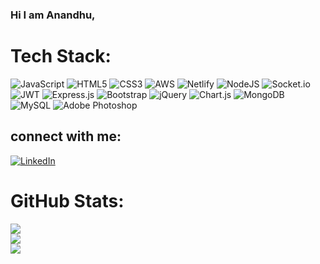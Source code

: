 ### Hi I am Anandhu,
#### 


#  Tech Stack:

![JavaScript](https://img.shields.io/badge/javascript-%23323330.svg?style=flat&logo=javascript&logoColor=%23F7DF1E) ![HTML5](https://img.shields.io/badge/html5-%23E34F26.svg?style=flat&logo=html5&logoColor=white) ![CSS3](https://img.shields.io/badge/css3-%231572B6.svg?style=flat&logo=css3&logoColor=white) ![AWS](https://img.shields.io/badge/AWS-%23FF9900.svg?style=flat&logo=amazon-aws&logoColor=white) ![Netlify](https://img.shields.io/badge/netlify-%23000000.svg?style=flat&logo=netlify&logoColor=#00C7B7) ![NodeJS](https://img.shields.io/badge/node.js-6DA55F?style=flat&logo=node.js&logoColor=white) ![Socket.io](https://img.shields.io/badge/Socket.io-black?style=flat&logo=socket.io&badgeColor=010101) ![JWT](https://img.shields.io/badge/JWT-black?style=flat&logo=JSON%20web%20tokens) ![Express.js](https://img.shields.io/badge/express.js-%23404d59.svg?style=flat&logo=express&logoColor=%2361DAFB) ![Bootstrap](https://img.shields.io/badge/bootstrap-%23563D7C.svg?style=flat&logo=bootstrap&logoColor=white) ![jQuery](https://img.shields.io/badge/jquery-%230769AD.svg?style=flat&logo=jquery&logoColor=white) ![Chart.js](https://img.shields.io/badge/chart.js-F5788D.svg?style=flat&logo=chart.js&logoColor=white) ![MongoDB](https://img.shields.io/badge/MongoDB-%234ea94b.svg?style=flat&logo=mongodb&logoColor=white) ![MySQL](https://img.shields.io/badge/mysql-%2300f.svg?style=flat&logo=mysql&logoColor=white) ![Adobe Photoshop](https://img.shields.io/badge/adobephotoshop-%2331A8FF.svg?style=flat&logo=adobephotoshop&logoColor=white)
## connect with me:
[![LinkedIn](https://img.shields.io/badge/LinkedIn-%230077B5.svg?logo=linkedin&logoColor=white)](https://linkedin.com/in/anandhu-p-a-953a30231) 

# GitHub Stats:
![](https://github-readme-stats.vercel.app/api?username=Anandhupa1&theme=highcontrast&hide_border=true&include_all_commits=true&count_private=true)<br/>
![](https://github-readme-streak-stats.herokuapp.com/?user=Anandhupa1&theme=highcontrast&hide_border=true)<br/>
![](https://github-readme-stats.vercel.app/api/top-langs/?username=Anandhupa1&theme=highcontrast&hide_border=true&include_all_commits=true&count_private=true&layout=compact)


